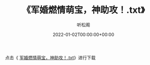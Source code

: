 ﻿---
title:  《军婚燃情萌宝，神助攻！.txt》
date:   2022-01-02T00:00:00+00:00
author: 听松阁
layout: post
permalink: /军婚燃情萌宝，神助攻！/
categories: 小说
tags: [小说]
---

点击《 [军婚燃情萌宝，神助攻！.txt](http://img.660000.xyz/bookstukust/book/bntxt/10/军婚燃情萌宝，神助攻！.txt)》进行下载